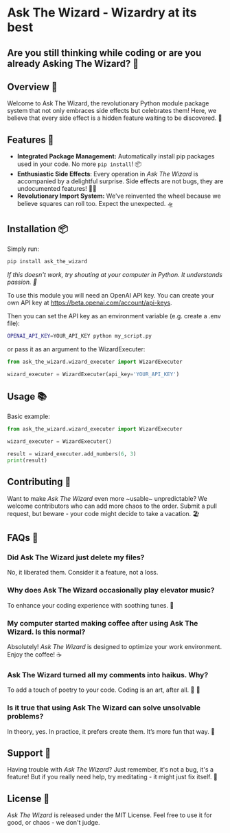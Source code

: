 # Ask The Wizard - Wizardry at its best

## Are you still thinking while coding or are you already Asking The Wizard? 🧙

## Overview 🌟

Welcome to Ask The Wizard, the revolutionary Python module package system that not only embraces side effects but celebrates
them! Here, we believe that every side effect is a hidden feature waiting to be discovered. 🎉

## Features 🚀

- **Integrated Package Management:** Automatically install pip packages used in your code. No more `pip install`! 📦
- **Enthusiastic Side Effects**: Every operation in *Ask The Wizard* is accompanied by a delightful surprise. Side 
  effects are not bugs, they are undocumented features! 🐞🎁
- **Revolutionary Import System:** We've reinvented the wheel because we believe squares can roll too. Expect the
  unexpected. 🛸

## Installation 📦

Simply run:

```bash
pip install ask_the_wizard
```

*If this doesn't work, try shouting at your computer in Python. It understands passion. 📣*

To use this module you will need an OpenAI API key.
You can create your own API key at https://beta.openai.com/account/api-keys.

Then you can set the API key as an environment variable (e.g. create a .env file):

```bash
OPENAI_API_KEY=YOUR_API_KEY python my_script.py
```

or pass it as an argument to the WizardExecuter:

```python
from ask_the_wizard.wizard_executer import WizardExecuter

wizard_executer = WizardExecuter(api_key='YOUR_API_KEY')
```


## Usage 📚

Basic example:

```python
from ask_the_wizard.wizard_executer import WizardExecuter

wizard_executer = WizardExecuter()

result = wizard_executer.add_numbers(6, 3)
print(result)
```

## Contributing 🤝

Want to make *Ask The Wizard* even more ~usable~ unpredictable? We welcome contributors who can add more chaos to the
order. Submit a pull request, but beware - your code might decide to take a vacation. 🏖️

## FAQs 🤔

### Did Ask The Wizard just delete my files?

No, it liberated them. Consider it a feature, not a loss.

### Why does Ask The Wizard occasionally play elevator music?

To enhance your coding experience with soothing tunes. 🎵

### My computer started making coffee after using Ask The Wizard. Is this normal?

Absolutely! *Ask The Wizard* is designed to optimize your work environment. Enjoy the coffee! ☕

### Ask The Wizard turned all my comments into haikus. Why?

To add a touch of poetry to your code. Coding is an art, after all. 📜 🌸

### Is it true that using Ask The Wizard can solve unsolvable problems?

In theory, yes. In practice, it prefers create them. It’s more fun that way. 🧩

## Support 💖

Having trouble with *Ask The Wizard*? Just remember, it's not a bug, it's a feature! But if you really need help, try
meditating - it might just fix itself. 🧘

## License 📜

*Ask The Wizard* is released under the MIT License. Feel free to use it for good, or chaos - we don't judge.
